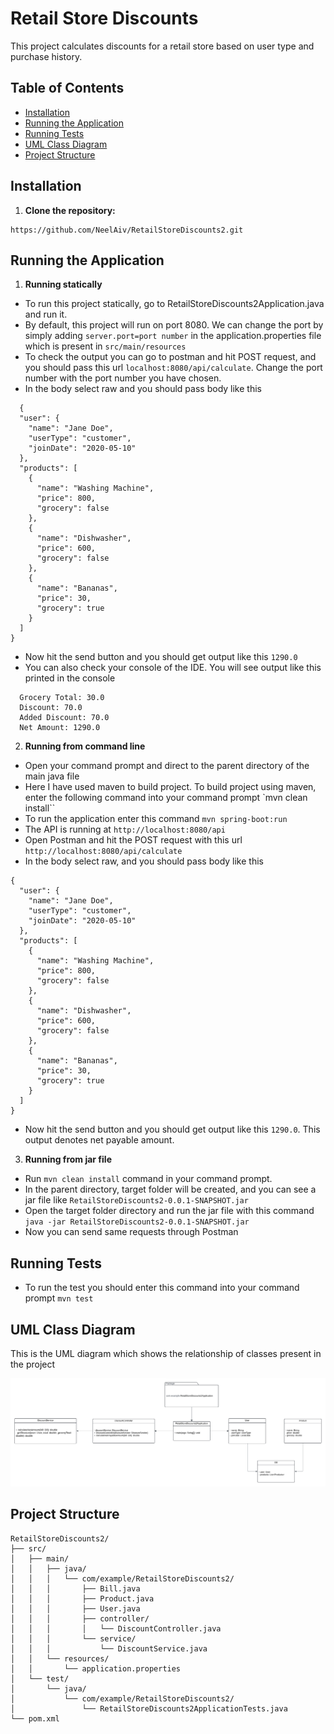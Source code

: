 # Retail Store Discounts

This project calculates discounts for a retail store based on user type and purchase history.

## Table of Contents
- [Installation](#installation)
- [Running the Application](#running-the-application)
- [Running Tests](#running-tests)
- [UML Class Diagram](#uml-class-diagram)
- [Project Structure](#project-structure)

## Installation

1. **Clone the repository:**
```
https://github.com/NeelAiv/RetailStoreDiscounts2.git
```

## Running the Application

1. **Running statically**

- To run this project statically, go to RetailStoreDiscounts2Application.java and run it.
- By default, this project will run on port 8080. We can change the port by simply adding
``server.port=port number``
in the application.properties file which is present in ``src/main/resources``
- To check the output you can go to postman and hit POST request, and you should pass this url ``localhost:8080/api/calculate``. Change the port number with the port number you have chosen.
- In the body select raw and you should pass body like this
```
  {
  "user": {
    "name": "Jane Doe",
    "userType": "customer",
    "joinDate": "2020-05-10"
  },
  "products": [
    {
      "name": "Washing Machine",
      "price": 800,
      "grocery": false
    },
    {
      "name": "Dishwasher",
      "price": 600,
      "grocery": false
    },
    {
      "name": "Bananas",
      "price": 30,
      "grocery": true
    }
  ]
}
  ```
- Now hit the send button and you should get output like this ``1290.0``
- You can also check your console of the IDE. You will see output like this printed in the console
````Total: 1430.0
  Grocery Total: 30.0
  Discount: 70.0
  Added Discount: 70.0
  Net Amount: 1290.0
````

2. **Running from command line**

- Open your command prompt and direct to the parent directory of the main java file
- Here I have used maven to build project. To build project using maven, enter the following command into your command prompt
`mvn clean install``
- To run the application enter this command
``mvn spring-boot:run``
- The API is running at ``http://localhost:8080/api``
- Open Postman and hit the POST request with this url
``http://localhost:8080/api/calculate``
- In the body select raw, and you should pass body like this
```
{
  "user": {
    "name": "Jane Doe",
    "userType": "customer",
    "joinDate": "2020-05-10"
  },
  "products": [
    {
      "name": "Washing Machine",
      "price": 800,
      "grocery": false
    },
    {
      "name": "Dishwasher",
      "price": 600,
      "grocery": false
    },
    {
      "name": "Bananas",
      "price": 30,
      "grocery": true
    }
  ]
}
  ```
- Now hit the send button and you should get output like this ``1290.0``. This output denotes net payable amount.

3. **Running from jar file**

- Run ``mvn clean install`` command in your command prompt.
- In the parent directory, target folder will be created, and you can see a jar file like ````RetailStoreDiscounts2-0.0.1-SNAPSHOT.jar````
- Open the target folder directory and run the jar file with this command ``java -jar RetailStoreDiscounts2-0.0.1-SNAPSHOT.jar`` 
- Now you can send same requests through Postman

## Running Tests

- To run the test you should enter this command into your command prompt
``mvn test``

## UML Class Diagram

This is the UML diagram which shows the relationship of classes present in the project

![UML Image](src/main/resources/assets/UMLdiagram.png)

## Project Structure
```
RetailStoreDiscounts2/
├── src/
│   ├── main/
│   │   ├── java/
│   │   │   └── com/example/RetailStoreDiscounts2/
│   │   │       ├── Bill.java
│   │   │       ├── Product.java
│   │   │       ├── User.java
│   │   │       ├── controller/
│   │   │       │   └── DiscountController.java
│   │   │       └── service/
│   │   │           └── DiscountService.java
│   │   └── resources/
│   │       └── application.properties
│   └── test/
│       └── java/
│           └── com/example/RetailStoreDiscounts2/
│               └── RetailStoreDiscounts2ApplicationTests.java
└── pom.xml
```